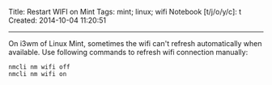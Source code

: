 Title: Restart WIFI on Mint
Tags: mint; linux; wifi
Notebook [t/j/o/y/c]: t
Created: 2014-10-04 11:20:51

------

On i3wm of Linux Mint, sometimes the wifi can't refresh automatically when available.
Use following commands to refresh wifi connection manually:
```
nmcli nm wifi off
nmcli nm wifi on
```
